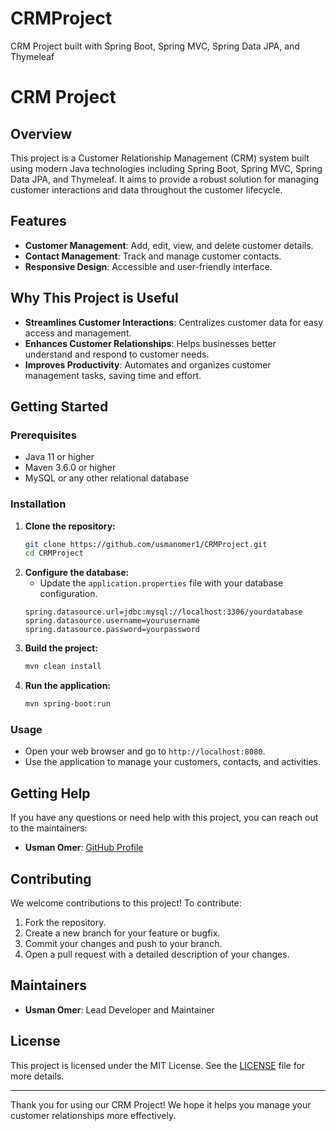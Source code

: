 # CRMProject
CRM Project built with Spring Boot, Spring MVC, Spring Data JPA, and Thymeleaf
# CRM Project

## Overview
This project is a Customer Relationship Management (CRM) system built using modern Java technologies including Spring Boot, Spring MVC, Spring Data JPA, and Thymeleaf. It aims to provide a robust solution for managing customer interactions and data throughout the customer lifecycle.

## Features
- **Customer Management**: Add, edit, view, and delete customer details.
- **Contact Management**: Track and manage customer contacts.
- **Responsive Design**: Accessible and user-friendly interface.

## Why This Project is Useful
- **Streamlines Customer Interactions**: Centralizes customer data for easy access and management.
- **Enhances Customer Relationships**: Helps businesses better understand and respond to customer needs.
- **Improves Productivity**: Automates and organizes customer management tasks, saving time and effort.

## Getting Started
### Prerequisites
- Java 11 or higher
- Maven 3.6.0 or higher
- MySQL or any other relational database

### Installation
1. **Clone the repository:**
    ```sh
    git clone https://github.com/usmanomer1/CRMProject.git
    cd CRMProject
    ```
2. **Configure the database:**
    - Update the `application.properties` file with your database configuration.
    ```properties
    spring.datasource.url=jdbc:mysql://localhost:3306/yourdatabase
    spring.datasource.username=yourusername
    spring.datasource.password=yourpassword
    ```
3. **Build the project:**
    ```sh
    mvn clean install
    ```
4. **Run the application:**
    ```sh
    mvn spring-boot:run
    ```

### Usage
- Open your web browser and go to `http://localhost:8080`.
- Use the application to manage your customers, contacts, and activities.

## Getting Help
If you have any questions or need help with this project, you can reach out to the maintainers:

- **Usman Omer**: [GitHub Profile](https://github.com/usmanomer1)

## Contributing
We welcome contributions to this project! To contribute:

1. Fork the repository.
2. Create a new branch for your feature or bugfix.
3. Commit your changes and push to your branch.
4. Open a pull request with a detailed description of your changes.

## Maintainers
- **Usman Omer**: Lead Developer and Maintainer

## License
This project is licensed under the MIT License. See the [LICENSE](LICENSE) file for more details.

---

Thank you for using our CRM Project! We hope it helps you manage your customer relationships more effectively.
